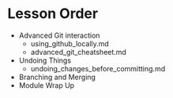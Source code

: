 # Lesson Order

* Advanced Git interaction
  * using_github_locally.md
  * advanced_git_cheatsheet.md
* Undoing Things
  * undoing_changes_before_committing.md
* Branching and Merging
* Module Wrap Up
